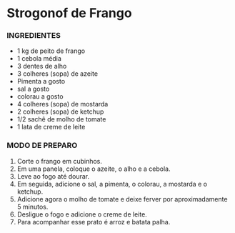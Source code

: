 # Strogonof de Frango

### INGREDIENTES

- 1 kg de peito de frango 
- 1 cebola média
- 3 dentes de alho
- 3 colheres (sopa) de azeite
- Pimenta a gosto
- sal a gosto
- colorau a gosto
- 4 colheres (sopa) de mostarda
- 2 colheres (sopa) de ketchup
- 1/2 sachê de molho de tomate
- 1 lata de creme de leite

### MODO DE PREPARO

1. Corte o frango em cubinhos.
2. Em uma panela, coloque o azeite, o alho e a cebola.
3. Leve ao fogo até dourar.
4. Em seguida, adicione o sal, a pimenta, o colorau, a mostarda e o ketchup. 
5. Adicione agora o molho de tomate e deixe ferver por aproximadamente 5 minutos.
6. Desligue o fogo e adicione o creme de leite.
7. Para acompanhar esse prato é arroz e batata palha.